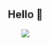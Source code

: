 <h2 align="center">Hello 👋</h2>
<p align="center"><img src="https://thumbs.gfycat.com/GreatGlaringCobra-small.gif"></p>
